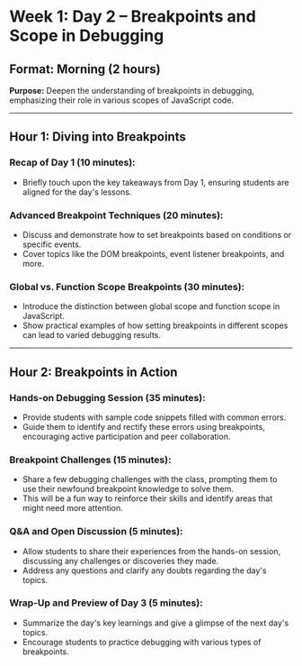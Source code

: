 # Week 1: Day 2 – Breakpoints and Scope in Debugging

## Format: Morning (2 hours)

**Purpose:** Deepen the understanding of breakpoints in debugging, emphasizing their role in various scopes of JavaScript code.

---

## Hour 1: Diving into Breakpoints

### Recap of Day 1 (10 minutes):

- Briefly touch upon the key takeaways from Day 1, ensuring students are aligned for the day's lessons.

### Advanced Breakpoint Techniques (20 minutes):

- Discuss and demonstrate how to set breakpoints based on conditions or specific events.
- Cover topics like the DOM breakpoints, event listener breakpoints, and more.

### Global vs. Function Scope Breakpoints (30 minutes):

- Introduce the distinction between global scope and function scope in JavaScript.
- Show practical examples of how setting breakpoints in different scopes can lead to varied debugging results.

---

## Hour 2: Breakpoints in Action

### Hands-on Debugging Session (35 minutes):

- Provide students with sample code snippets filled with common errors.
- Guide them to identify and rectify these errors using breakpoints, encouraging active participation and peer collaboration.

### Breakpoint Challenges (15 minutes):

- Share a few debugging challenges with the class, prompting them to use their newfound breakpoint knowledge to solve them.
- This will be a fun way to reinforce their skills and identify areas that might need more attention.

### Q&A and Open Discussion (5 minutes):

- Allow students to share their experiences from the hands-on session, discussing any challenges or discoveries they made.
- Address any questions and clarify any doubts regarding the day's topics.

### Wrap-Up and Preview of Day 3 (5 minutes):

- Summarize the day's key learnings and give a glimpse of the next day's topics.
- Encourage students to practice debugging with various types of breakpoints.
